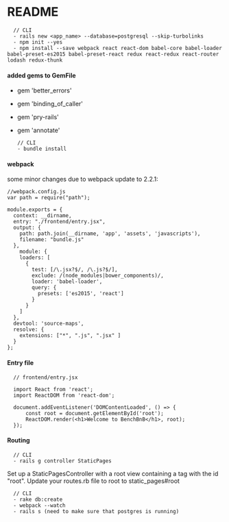 # README

      // CLI
      - rails new <app_name> --database=postgresql --skip-turbolinks
      - npm init --yes
      - npm install --save webpack react react-dom babel-core babel-loader babel-preset-es2015 babel-preset-react redux react-redux react-router lodash redux-thunk

#### added gems to GemFile
  - gem 'better_errors'
  - gem 'binding_of_caller'
  - gem 'pry-rails'
  - gem 'annotate'

        // CLI
        - bundle install

#### webpack
some minor changes due to webpack update to 2.2.1:

    //webpack.config.js
    var path = require("path");

    module.exports = {
      context: __dirname,
      entry: "./frontend/entry.jsx",
      output: {
        path: path.join(__dirname, 'app', 'assets', 'javascripts'),
        filename: "bundle.js"
      },
        module: {
        loaders: [
          {
            test: [/\.jsx?$/, /\.js?$/],
            exclude: /(node_modules|bower_components)/,
            loader: 'babel-loader',
            query: {
              presets: ['es2015', 'react']
            }
          }
        ]
      },
      devtool: 'source-maps',
      resolve: {
        extensions: ["*", ".js", ".jsx" ]
      }
    };



#### Entry file

      // frontend/entry.jsx

      import React from 'react';
      import ReactDOM from 'react-dom';

      document.addEventListener('DOMContentLoaded', () => {
          const root = document.getElementById('root');
          ReactDOM.render(<h1>Welcome to BenchBnB</h1>, root);
      });

#### Routing
      // CLI
      - rails g controller StaticPages

Set up a StaticPagesController with a root view containing a tag with the id "root". Update your routes.rb file to root to static_pages#root

      // CLI
      - rake db:create
      - webpack --watch
      - rails s (need to make sure that postgres is running)
